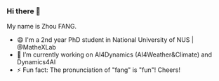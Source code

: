 ### Hi there 👋
My name is Zhou FANG.
- 😄 I'm a 2nd year PhD student in National University of NUS | @MatheXLab
- 🌱 I’m currently working on AI4Dynamics (AI4Weather&Climate) and Dynamics4AI
- ⚡ Fun fact: The pronunciation of "fang" is "fun"! Cheers!
<!--
**ZhousLab/ZhousLab** is a ✨ _special_ ✨ repository because its `README.md` (this file) appears on your GitHub profile.

Here are some ideas to get you started:

- 🔭 I’m currently working on ...
- 🌱 I’m currently learning ...
- 👯 I’m looking to collaborate on ...
- 🤔 I’m looking for help with ...
- 💬 Ask me about ...
- 📫 How to reach me: ...
- 😄 Pronouns: ...
- ⚡ Fun fact: ...
-->
